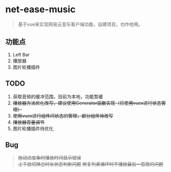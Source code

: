 # net-ease-music

> 基于vue来实现网易云音乐客户端功能，自建项目，勿作他用。

## 功能点
1. Left Bar
2. 播放器
3. 图片轮播插件

## TODO
1. 获取音频的缓冲范围，目前为本地，功能暂缓
2. ~~播放器方法优化改写，建议使用Generator函数实现（已使用vuex进行状态管理）~~
3. ~~使用vuex进行组件间状态的管理，部分组件待改写~~
4. ~~播放器音量调节~~
5. 图片轮播插件待优化

## Bug
> ~~拖动进度条时播放时间显示错误~~  
> ~~上下曲切换总时长状态判断问题~~
> ~~修复列表循环时不播放最后一首歌的问题~~